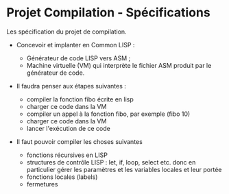 # Projet Compilation - Spécifications

Les spécification du projet de compilation.

* Concevoir et implanter en Common LISP :

	* Générateur de code LISP vers ASM ;
	* Machine virtuelle (VM) qui interprète le fichier ASM produit par le générateur de code.
* Il faudra penser aux étapes suivantes :
	* compiler la fonction fibo écrite en lisp
	* charger ce code dans la VM
	* compiler un appel à la fonction fibo, par exemple (fibo 10)
	* charger ce code dans la VM
	* lancer l'exécution de ce code
* Il faut pouvoir compiler les choses suivantes
	* fonctions récursives en LISP
	* structures de contrôle LISP : let, if, loop, select etc. donc en particulier gérer les paramètres et les variables locales et leur portée
	* fonctions locales (labels)
	* fermetures
